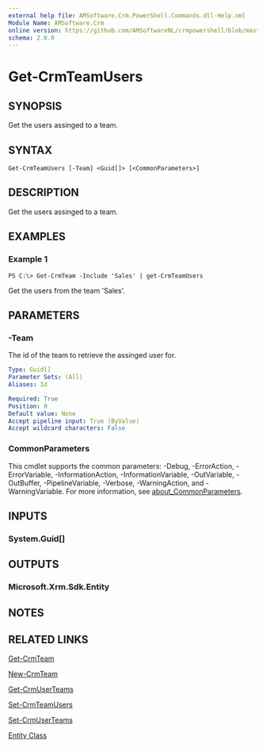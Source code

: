 ```yaml
---
external help file: AMSoftware.Crm.PowerShell.Commands.dll-Help.xml
Module Name: AMSoftware.Crm
online version: https://github.com/AMSoftwareNL/crmpowershell/blob/master/docs/Get-CrmTeamUsers.md
schema: 2.0.0
---
```


# Get-CrmTeamUsers

## SYNOPSIS
Get the users assinged to a team.

## SYNTAX

```
Get-CrmTeamUsers [-Team] <Guid[]> [<CommonParameters>]
```

## DESCRIPTION
Get the users assinged to a team.

## EXAMPLES

### Example 1
```
PS C:\> Get-CrmTeam -Include 'Sales' | get-CrmTeamUsers
```

Get the users from the team 'Sales'.

## PARAMETERS

### -Team
The id of the team to retrieve the assinged user for.

```yaml
Type: Guid[]
Parameter Sets: (All)
Aliases: Id

Required: True
Position: 0
Default value: None
Accept pipeline input: True (ByValue)
Accept wildcard characters: False
```

### CommonParameters
This cmdlet supports the common parameters: -Debug, -ErrorAction, -ErrorVariable, -InformationAction, -InformationVariable, -OutVariable, -OutBuffer, -PipelineVariable, -Verbose, -WarningAction, and -WarningVariable. For more information, see [about_CommonParameters](http://go.microsoft.com/fwlink/?LinkID=113216).

## INPUTS

### System.Guid[]

## OUTPUTS

### Microsoft.Xrm.Sdk.Entity

## NOTES

## RELATED LINKS

[Get-CrmTeam](Get-CrmTeam.md)

[New-CrmTeam](New-CrmTeam.md)

[Get-CrmUserTeams](Get-CrmUserTeams.md)

[Set-CrmTeamUsers](Set-CrmTeamUsers.md)

[Set-CrmUserTeams](Set-CrmUserTeams.md)

[Entity Class](https://msdn.microsoft.com/library/microsoft.xrm.sdk.entity.aspx)
